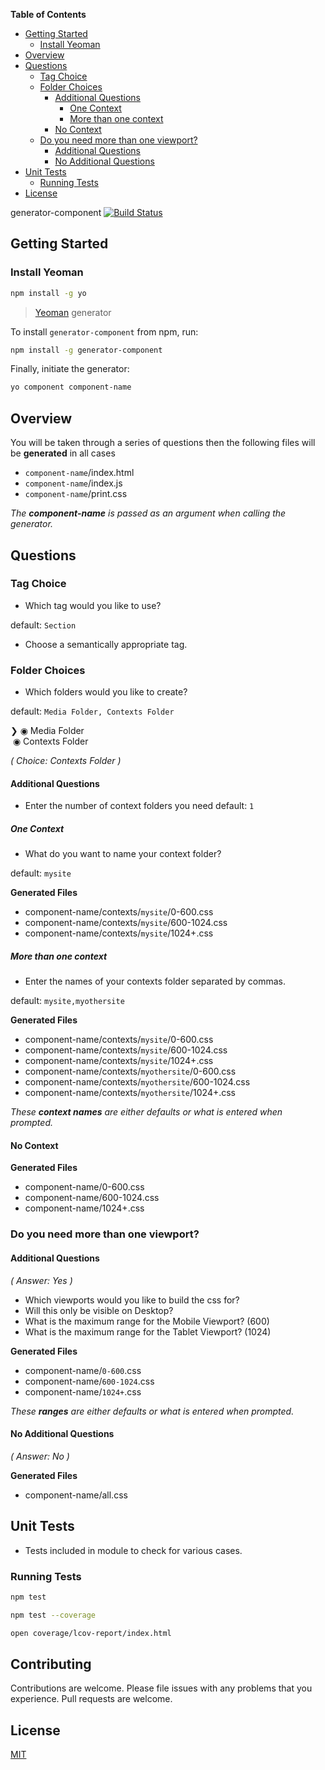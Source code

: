 <!-- START doctoc generated TOC please keep comment here to allow auto update -->
<!-- DON'T EDIT THIS SECTION, INSTEAD RE-RUN doctoc TO UPDATE -->
**Table of Contents**

- [Getting Started](#getting-started)
  - [Install Yeoman](#install-yeoman)
- [Overview](#overview)
- [Questions](#questions)
  - [Tag Choice](#tag-choice)
  - [Folder Choices](#folder-choices)
    - [Additional Questions](#additional-questions)
      - [One Context](#one-context)
      - [More than one context](#more-than-one-context)
    - [No Context](#no-context)
  - [Do you need more than one viewport?](#do-you-need-more-than-one-viewport)
    - [Additional Questions](#additional-questions-1)
    - [No Additional Questions](#no-additional-questions)
- [Unit Tests](#unit-tests)
  - [Running Tests](#running-tests)
- [License](#license)

<!-- END doctoc generated TOC please keep comment here to allow auto update -->

 generator-component [![Build Status](https://secure.travis-ci.org/techmsi/generator-component.png?branch=master)](https://travis-ci.org/techmsi/generator-component)

## Getting Started

### Install Yeoman

```bash
npm install -g yo
```

>[Yeoman](http://yeoman.io) generator

To install `generator-component` from npm, run:

```bash
npm install -g generator-component
```

Finally, initiate the generator:

```bash
yo component component-name
```

## Overview
You will be taken through a series of questions then the following files will be **generated** in all cases

* `component-name`/index.html
* `component-name`/index.js
* `component-name`/print.css

_The **component-name** is passed as an argument when calling the generator._
## Questions

### Tag Choice
* Which tag would you like to use?

default: `Section`
* Choose a semantically appropriate tag.

### Folder Choices
* Which folders would you like to create?

default: `Media Folder, Contexts Folder`

❯&nbsp;&#9673; Media Folder <br/>
&nbsp;&#9673; Contexts Folder

_( Choice: Contexts Folder )_

#### Additional Questions
* Enter the number of context folders you need
default: `1`

##### One Context
* What do you want to name your context folder?

default: `mysite`

**Generated Files**

* component-name/contexts/`mysite`/0-600.css
* component-name/contexts/`mysite`/600-1024.css
* component-name/contexts/`mysite`/1024+.css

##### More than one context
* Enter the names of your contexts folder separated by commas.

default: `mysite,myothersite`

**Generated Files**

* component-name/contexts/`mysite`/0-600.css
* component-name/contexts/`mysite`/600-1024.css
* component-name/contexts/`mysite`/1024+.css
* component-name/contexts/`myothersite`/0-600.css
* component-name/contexts/`myothersite`/600-1024.css
* component-name/contexts/`myothersite`/1024+.css


_These **context names** are either defaults or what is entered when prompted._

#### No Context

**Generated Files**

* component-name/0-600.css
* component-name/600-1024.css
* component-name/1024+.css


### Do you need more than one viewport?
#### Additional Questions
_( Answer: Yes )_
  - Which viewports would you like to build the css for?
  - Will this only be visible on Desktop?
  - What is the maximum range for the Mobile Viewport? (600)
  - What is the maximum range for the Tablet Viewport? (1024)

**Generated Files**

* component-name/`0-600`.css
* component-name/`600-1024`.css
* component-name/`1024+`.css

_These **ranges** are either defaults or what is entered when prompted._

#### No Additional Questions
_( Answer: No )_

**Generated Files**

* component-name/all.css

## Unit Tests
* Tests included in module to check for various cases.

### Running Tests

```bash
npm test
```

```bash
npm test --coverage
```

```bash
open coverage/lcov-report/index.html
```

## Contributing

Contributions are welcome. Please file issues with any problems that you experience. Pull requests are welcome.

## License

[MIT](LICENSE)
